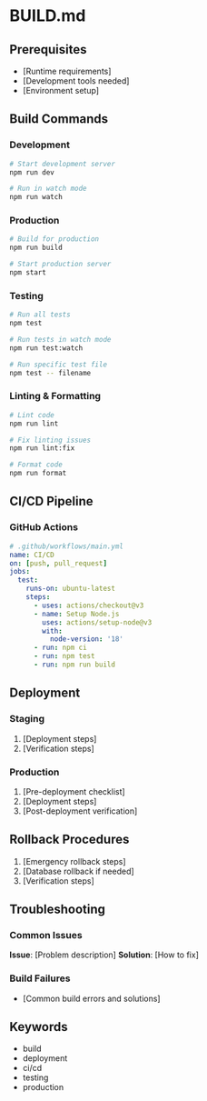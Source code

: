 # BUILD.md

## Prerequisites
- [Runtime requirements]
- [Development tools needed]
- [Environment setup]

## Build Commands

### Development
```bash
# Start development server
npm run dev

# Run in watch mode
npm run watch
```

### Production
```bash
# Build for production
npm run build

# Start production server
npm start
```

### Testing
```bash
# Run all tests
npm test

# Run tests in watch mode
npm run test:watch

# Run specific test file
npm test -- filename
```

### Linting & Formatting
```bash
# Lint code
npm run lint

# Fix linting issues
npm run lint:fix

# Format code
npm run format
```

## CI/CD Pipeline

### GitHub Actions
```yaml
# .github/workflows/main.yml
name: CI/CD
on: [push, pull_request]
jobs:
  test:
    runs-on: ubuntu-latest
    steps:
      - uses: actions/checkout@v3
      - name: Setup Node.js
        uses: actions/setup-node@v3
        with:
          node-version: '18'
      - run: npm ci
      - run: npm test
      - run: npm run build
```

## Deployment

### Staging
1. [Deployment steps]
2. [Verification steps]

### Production
1. [Pre-deployment checklist]
2. [Deployment steps]
3. [Post-deployment verification]

## Rollback Procedures
1. [Emergency rollback steps]
2. [Database rollback if needed]
3. [Verification steps]

## Troubleshooting

### Common Issues
**Issue**: [Problem description]
**Solution**: [How to fix]

### Build Failures
- [Common build errors and solutions]

## Keywords <!-- #keywords -->
- build
- deployment
- ci/cd
- testing
- production
